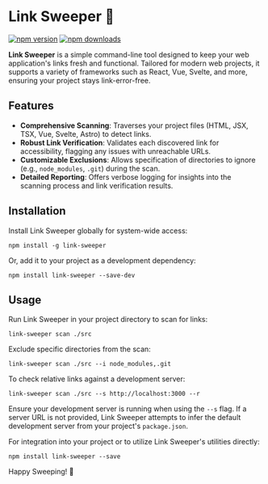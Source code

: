 # Link Sweeper 🧹

[![npm version](https://img.shields.io/npm/v/link-sweeper.svg)](https://www.npmjs.com/package/link-sweeper)
[![npm downloads](https://img.shields.io/npm/dt/link-sweeper.svg)](https://www.npmjs.com/package/link-sweeper)

**Link Sweeper** is a simple command-line tool designed to keep your web application's links fresh and functional. Tailored for modern web projects, it supports a variety of frameworks such as React, Vue, Svelte, and more, ensuring your project stays link-error-free.

## Features

- **Comprehensive Scanning**: Traverses your project files (HTML, JSX, TSX, Vue, Svelte, Astro) to detect links.
- **Robust Link Verification**: Validates each discovered link for accessibility, flagging any issues with unreachable URLs.
- **Customizable Exclusions**: Allows specification of directories to ignore (e.g., `node_modules`, `.git`) during the scan.
- **Detailed Reporting**: Offers verbose logging for insights into the scanning process and link verification results.

## Installation

Install Link Sweeper globally for system-wide access:

    npm install -g link-sweeper

Or, add it to your project as a development dependency:

    npm install link-sweeper --save-dev

## Usage

Run Link Sweeper in your project directory to scan for links:

    link-sweeper scan ./src

Exclude specific directories from the scan:

    link-sweeper scan ./src --i node_modules,.git

To check relative links against a development server:

    link-sweeper scan ./src --s http://localhost:3000 --r

Ensure your development server is running when using the `--s` flag. If a server URL is not provided, Link Sweeper attempts to infer the default development server from your project's `package.json`.

For integration into your project or to utilize Link Sweeper's utilities directly:

    npm install link-sweeper --save

Happy Sweeping! 🚀
